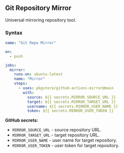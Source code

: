 ## Git Repository Mirror

Universal mirroring repository tool.

### Syntax

```yml
name: "Git Repo Mirror"

on:
  - push

jobs:
  mirror:
    runs-on: ubuntu-latest
    name: "Mirror"
    steps:
      - uses: pkgstore/github-actions-mirror@main
        with:
          source: ${{ secrets.MIRROR_SOURCE_URL }}
          target: ${{ secrets.MIRROR_TARGET_URL }}
          username: ${{ secrets.MIRROR_USER_NAME }}
          token: ${{ secrets.MIRROR_USER_TOKEN }}
```

**GitHub secrets:**

- `MIRROR_SOURCE_URL` - source repository URL.
- `MIRROR_TARGET_URL` - target repository URL.
- `MIRROR_USER_NAME` - user name for target repository.
- `MIRROR_USER_TOKEN` - user token for target repository.
